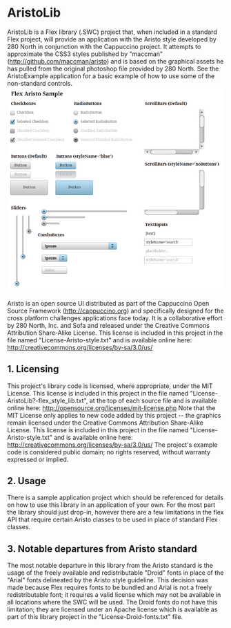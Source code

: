 # AristoLib
AristoLib is a Flex library (.SWC) project that, when included in a standard Flex project, will provide an application with the Aristo style developed by 280 North in conjunction with the Cappuccino project. It attempts to approximate the CSS3 styles published by "maccman" (http://github.com/maccman/aristo) and is based on the graphical assets he has pulled from the original photoshop file provided by 280 North. See the AristoExample application for a basic example of how to use some of the non-standard controls.
![FlexAristo style preview](https://github.com/theidealist/flex-aristo/blob/master/preview.png?raw=true)

Aristo is an open source UI distributed as part of the Cappuccino Open Source Framework (http://cappuccino.org) and specifically designed for the cross platform challenges applications face today. It is a collaborative effort by 280 North, Inc. and Sofa and released under the Creative Commons Attribution Share-Alike License. This license is included in this project in the file named "License-Aristo-style.txt" and is available online here: http://creativecommons.org/licenses/by-sa/3.0/us/

## 1. Licensing
This project's library code is licensed, where appropriate, under the MIT License. This license is included in this project in the file named "License-AristoLib?-flex_style_lib.txt", at the top of each source file and is available online here: http://opensource.org/licenses/mit-license.php
Note that the MIT License only applies to new code added by this project -- the graphics remain licensed under the Creative Commons Attribution Share-Alike License. This license is included in this project in the file named "License-Aristo-style.txt" and is available online here: http://creativecommons.org/licenses/by-sa/3.0/us/
The project's example code is considered public domain; no rights reserved, without warranty expressed or implied.
## 2. Usage
There is a sample application project which should be referenced for details on how to use this library in an application of your own. For the most part the library should just drop-in, however there are a few limitations in the flex API that require certain Aristo classes to be used in place of standard Flex classes.
## 3. Notable departures from Aristo standard
The most notable departure in this library from the Aristo standard is the usage of the freely available and redistributable "Droid" fonts in place of the "Arial" fonts delineated by the Aristo style guideline. This decision was made because Flex requires fonts to be bundled and Arial is not a freely redistributable font; it requires a valid license which may not be available in all locations where the SWC will be used. The Droid fonts do not have this limitation; they are licensed under an Apache license which is available as part of this library project in the "License-Droid-fonts.txt" file.
